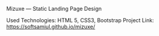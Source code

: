 Mizuxe — Static Landing Page Design

Used Technologies: HTML 5, CSS3, Bootstrap
Project Link: https://softsamiul.github.io/mizuxe/
